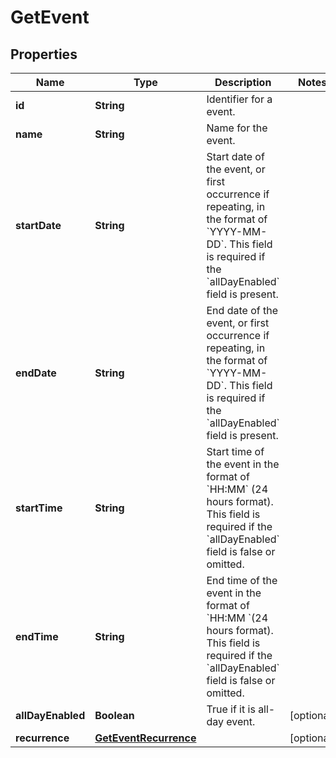 

# GetEvent


## Properties

| Name | Type | Description | Notes |
|------------ | ------------- | ------------- | -------------|
|**id** | **String** | Identifier for a event. |  |
|**name** | **String** | Name for the event. |  |
|**startDate** | **String** | Start date of the event, or first occurrence if repeating, in the format of &#x60;YYYY-MM-DD&#x60;.  This field is required if the &#x60;allDayEnabled&#x60; field is present. |  |
|**endDate** | **String** | End date of the event, or first occurrence if repeating, in the format of &#x60;YYYY-MM-DD&#x60;.  This field is required if the &#x60;allDayEnabled&#x60; field is present. |  |
|**startTime** | **String** | Start time of the event in the format of &#x60;HH:MM&#x60; (24 hours format).  This field is required if the &#x60;allDayEnabled&#x60; field is false or omitted. |  |
|**endTime** | **String** | End time of the event in the format of &#x60;HH:MM &#x60;(24 hours format).  This field is required if the &#x60;allDayEnabled&#x60; field is false or omitted. |  |
|**allDayEnabled** | **Boolean** | True if it is all-day event. |  [optional] |
|**recurrence** | [**GetEventRecurrence**](GetEventRecurrence.md) |  |  [optional] |



